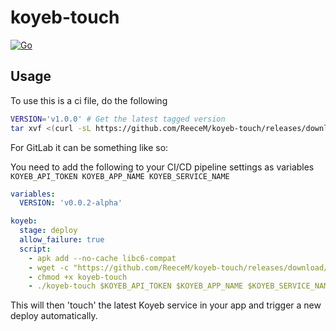 # koyeb-touch

[![Go](https://github.com/ReeceM/koyeb-touch/actions/workflows/go.yml/badge.svg)](https://github.com/ReeceM/koyeb-touch/actions/workflows/go.yml)

## Usage

To use this is a ci file, do the following

```bash
VERSION='v1.0.0' # Get the latest tagged version
tar xvf <(curl -sL https://github.com/ReeceM/koyeb-touch/releases/download/$VERSION/koyeb-touch-$VERSION-darwin-amd64.tar.gz)
```

For GitLab it can be something like so:

You need to add the following to your CI/CD pipeline settings as variables `KOYEB_API_TOKEN KOYEB_APP_NAME KOYEB_SERVICE_NAME`

```yml
variables:
  VERSION: 'v0.0.2-alpha'

koyeb:
  stage: deploy
  allow_failure: true
  script:
    - apk add --no-cache libc6-compat
    - wget -c "https://github.com/ReeceM/koyeb-touch/releases/download/$VERSION/koyeb-touch-$VERSION-linux-amd64.tar.gz" -O - | tar -xz -C .
    - chmod +x koyeb-touch
    - ./koyeb-touch $KOYEB_API_TOKEN $KOYEB_APP_NAME $KOYEB_SERVICE_NAME
```

This will then 'touch' the latest Koyeb service in your app and trigger a new deploy automatically.
